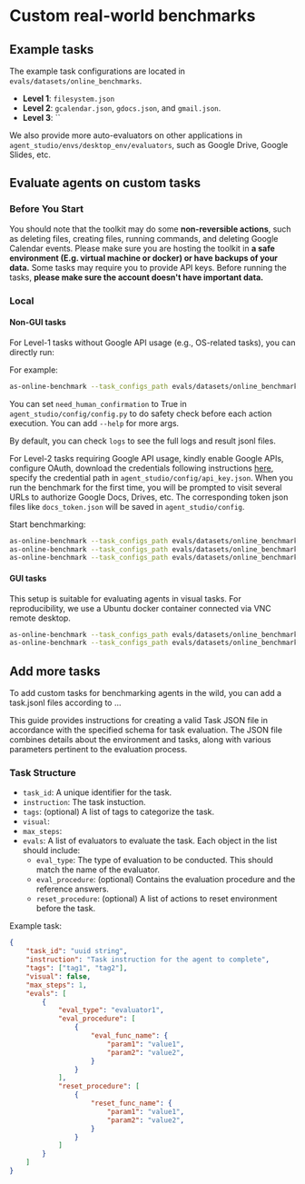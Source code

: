 # Custom real-world benchmarks

## Example tasks

The example task configurations are located in `evals/datasets/online_benchmarks`.

- **Level 1**: `filesystem.json`
- **Level 2**: `gcalendar.json`, `gdocs.json`, and `gmail.json`.
- **Level 3**: ``

We also provide more auto-evaluators on other applications in `agent_studio/envs/desktop_env/evaluators`, such as Google Drive, Google Slides, etc.

## Evaluate agents on custom tasks

### Before You Start

You should note that the toolkit may do some **non-reversible actions**, such as deleting files, creating files, running commands, and deleting Google Calendar events. Please make sure you are hosting the toolkit in **a safe environment (E.g. virtual machine or docker) or have backups of your data.** Some tasks may require you to provide API keys. Before running the tasks, **please make sure the account doesn't have important data.**

### Local

#### Non-GUI tasks

For Level-1 tasks without Google API usage (e.g., OS-related tasks), you can directly run:

For example:

```bash
as-online-benchmark --task_configs_path evals/datasets/online_benchmarks/level_1/filesystem.json --model gemini-1.0-pro-001
```

You can set `need_human_confirmation` to True in `agent_studio/config/config.py` to do safety check before each action execution. You can add `--help` for more args.

By default, you can check `logs` to see the full logs and result jsonl files.

For Level-2 tasks requiring Google API usage, kindly enable Google APIs, configure OAuth, download the credentials following instructions [here](https://developers.google.com/docs/api/quickstart/python#set_up_your_environment), specify the credential path in `agent_studio/config/api_key.json`. When you run the benchmark for the first time, you will be prompted to visit several URLs to authorize Google Docs, Drives, etc. The corresponding token json files like `docs_token.json` will be saved in `agent_studio/config`.

Start benchmarking:

```bash
as-online-benchmark --task_configs_path evals/datasets/online_benchmarks/level_2/gcalendar.json --model gemini-1.0-pro-001
as-online-benchmark --task_configs_path evals/datasets/online_benchmarks/level_2/gdocs.json --model gemini-1.0-pro-001
as-online-benchmark --task_configs_path evals/datasets/online_benchmarks/level_2/gmail.json --model gemini-1.0-pro-001
```

#### GUI tasks

This setup is suitable for evaluating agents in visual tasks. For reproducibility, we use a Ubuntu docker container connected via VNC remote desktop.

```bash
as-online-benchmark --task_configs_path evals/datasets/online_benchmarks/level_3/desktop_hard.json --model gemini-1.5-flash-001 --remote --end_idx 1 --render
as-online-benchmark --task_configs_path evals/datasets/online_benchmarks/level_3/vscode.json --model gemini-1.5-flash-001 --remote ...
```

## Add more tasks

To add custom tasks for benchmarking agents in the wild, you can add a task.jsonl files according to ...

This guide provides instructions for creating a valid Task JSON file in accordance with the specified schema for task evaluation. The JSON file combines details about the environment and tasks, along with various parameters pertinent to the evaluation process.

### Task Structure

- `task_id`: A unique identifier for the task.
- `instruction`: The task instuction.
- `tags`: (optional) A list of tags to categorize the task.
- `visual`: 
- `max_steps`: 
- `evals`: A list of evaluators to evaluate the task. Each object in the list should include:
    - `eval_type`: The type of evaluation to be conducted. This should match the name of the evaluator.
    - `eval_procedure`: (optional) Contains the evaluation procedure and the reference answers.
    - `reset_procedure`: (optional) A list of actions to reset environment before the task.

Example task:

```json
{
    "task_id": "uuid string",
    "instruction": "Task instruction for the agent to complete",
    "tags": ["tag1", "tag2"],
    "visual": false,
    "max_steps": 1,
    "evals": [
        {
            "eval_type": "evaluator1",
            "eval_procedure": [
                {
                    "eval_func_name": {
                        "param1": "value1",
                        "param2": "value2",
                    }
                }
            ],
            "reset_procedure": [
                {
                    "reset_func_name": {
                        "param1": "value1",
                        "param2": "value2",
                    }
                }
            ]
        }
    ]
}
```
